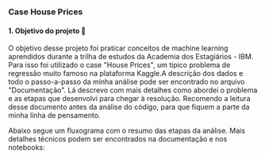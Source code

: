 ### Case House Prices

####  1. Objetivo do projeto :dart: 
O objetivo desse projeto foi praticar conceitos de machine learning aprendidos durante a trilha de estudos da Academia dos Estagiários - IBM. Para isso foi utilizado o case "House Prices", um típico problema de regressão muito famoso na plataforma Kaggle.A descrição dos dados e todo o passo-a-passo da minha análise pode ser encontrado no arquivo "Documentação".  Lá descrevo com mais detalhes como abordei o problema e as etapas que desenvolvi para chegar à resolução. Recomendo a leitura desse documento antes da análise do código, para que fiquem a parte  da minha linha de pensamento.  

Abaixo segue um fluxograma com o resumo das etapas da análise. Mais detalhes técnicos podem ser encontrados na documentação e nos notebooks: